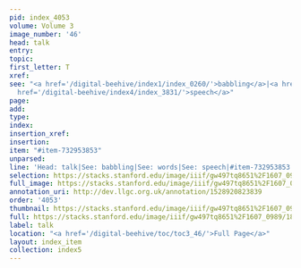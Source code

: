 ```yaml
---
pid: index_4053
volume: Volume 3
image_number: '46'
head: talk
entry: 
topic: 
first_letter: T
xref: 
see: "<a href='/digital-beehive/index1/index_0260/'>babbling</a>|<a href='/digital-beehive/index5/index_4607/'>words</a>|<a
  href='/digital-beehive/index4/index_3831/'>speech</a>"
page: 
add: 
type: 
index: 
insertion_xref: 
insertion: 
item: "#item-732953853"
unparsed: 
line: 'Head: talk|See: babbling|See: words|See: speech|#item-732953853'
selection: https://stacks.stanford.edu/image/iiif/gw497tq8651%2F1607_0989/1813,1700,706,176/full/0/default.jpg
full_image: https://stacks.stanford.edu/image/iiif/gw497tq8651%2F1607_0989/full/full/0/default.jpg
annotation_uri: http://dev.llgc.org.uk/annotation/1528920823839
order: '4053'
thumbnail: https://stacks.stanford.edu/image/iiif/gw497tq8651%2F1607_0989/1813,1700,706,176/150,/0/default.jpg
full: https://stacks.stanford.edu/image/iiif/gw497tq8651%2F1607_0989/1813,1700,706,176/full/0/default.jpg
label: talk
location: "<a href='/digital-beehive/toc/toc3_46/'>Full Page</a>"
layout: index_item
collection: index5
---
```

